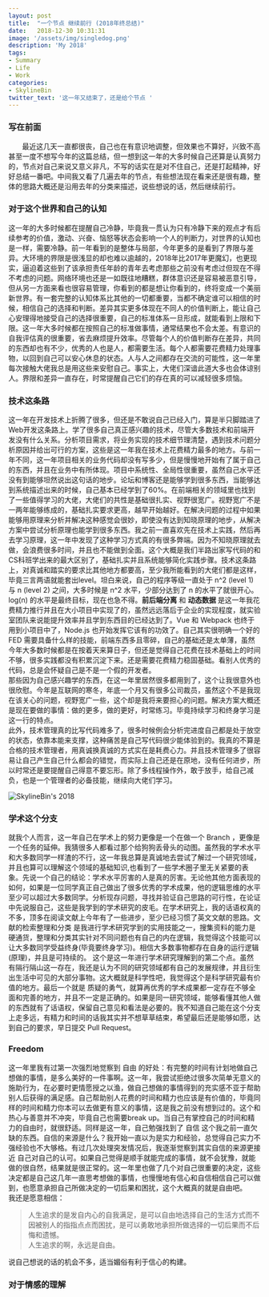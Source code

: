 ```yaml
---
layout: post
title:  "一个节点 继续前行 (2018年终总结)"
date:   2018-12-30 10:31:31
image: '/assets/img/singledog.png'
description: 'My 2018'
tags:
- Summary
- Life
- Work
categories:
- SkylineBin
twitter_text: '这一年又结束了，还是给个节点 '
---   
```


### 写在前面  

&nbsp;&nbsp;&nbsp;&nbsp;&nbsp;&nbsp;&nbsp;最近这几天一直都很丧，自己也在有意识地调整，但效果也不算好，兴致不高甚至一度不想写今年的这篇总结，但一想到这一年的大多时候自己还算是认真努力的，节点对自己来说又意义非凡，不写的话实在是对不住自己，还是打起精神，好好总结一番吧。中间我又看了几遍去年的节点，有些想法现在看来还是很有趣，整体的思路大概还是沿用去年的分类来描述，说些想说的话，然后继续前行。


### 对于这个世界和自己的认知 

这一年的大多时候都在提醒自己冷静，毕竟我一贯认为只有冷静下来的观点才有后续参考的价值，激动、兴奋、恼怒等状态会影响一个人的判断力，对世界的认知也是一样，需要冷静。前一年看到的是整体与局部，今年更多的是看到了界限与差异。大环境的界限是很浅显的却也难以逾越的，2018年比2017年更魔幻，也更现实，逼迫着这些到了该承担责任年龄的青年去考虑那些之前没有考虑过但现在不得不考虑的问题。网络环境也还是一如既往地糟糕，群体意识还是容易被恶意引导，但从另一方面来看也很容易管理，你看到的都是想让你看到的，终将变成一个美丽新世界。有一套完整的认知体系比其他的一切都重要，当都不确定谁可以相信的时候，相信自己的选择和判断。差异其实更多体现在不同人的价值判断上，能让自己心安理得地接受自己的选择很重要，自己的标准体系一旦形成，就能看到上限和下限。这一年大多时候都在按照自己的标准做事情，通常结果也不会太差。有意识的自我评估真的很重要，省去麻烦提升效率。尽管每个人的价值判断存在差异，共同的东西却也有不少，优秀的人也是人，都需要生活。每个人都需要花费精力处理事物，以回到自己可以安心休息的状态。人与人之间都存在交流的可能性，这一年里每次接触大佬我总是用这些来安慰自己。事实上，大佬们深谙此道大多也会体谅别人。界限和差异一直存在，时常提醒自己它们的存在真的可以减轻很多烦恼。  



### 技术这条路  

这一年在开发技术上折腾了很多，但还是不敢说自己已经入门，算是半只脚踏进了Web开发这条路上。学了很多自己真正感兴趣的技术，尽管大多数技术和前端开发没有什么关系。分析项目需求，将业务实现的技术细节理清楚，遇到技术问题分析原因并给出可行的方案，这些是这一年我在技术上花费精力最多的地方。与前一年不同，这一年项目相关的业务代码却没有写多少，但是慢慢地开始有了属于自己的东西，并且在业务中有所体现。项目中系统性、全局性很重要，虽然自己水平还没有到能够坦然说出这句话的地步。论坛和博客还是能够学到很多东西，当能够达到系统描述出来的时候，自己基本已经学到了60%。在前端相关的领域里也找到了一些值得学习的大佬，大佬们的共性是基础很扎实、视野很宽广。视野宽广不是一两年能够练成的，基础扎实要求更高，越早开始越好。在解决问题的过程中如果能够用原理来分析并解决这种感觉会很妙，即使没有达到知晓原理的地步，从解决方案中尝试分析原理也能学到很多东西。我之前一直喜欢先在技术上实践，然后再去学习原理，这一年中发现了这种学习方式真的有很多弊端。因为不知晓原理就去做，会浪费很多时间，并且也不能做到全面。这个大概是我们半路出家写代码的和CS科班学出来的最大区别了，基础扎实并且系统能够简化实践步骤。技术这条路上，对真诚和踏实的要求比其他地方都要高，至少我所能看到的大佬们都是这样，毕竟三言两语就能套出level。坦白来说，自己的程序等级一直处于 n^2 (level 1) 与 n (level 2) 之间，大多时候是 n^2 水平，少部分达到了 n 的水平了就很开心。log(n) 的水平是最终目标，现在也急不得。**前后端分离** 和 **动态数据** 是这一年我花费精力推行并且在大小项目中实现了的，虽然远远落后于企业的实现程度，就实验室团队来说能提升效率并且学到东西目的已经达到了。Vue 和 Webpack 也终于用到小项目中了，Node.js 也开始发挥它该有的功效了。自己其实很明确一个好的 FED 需要具备什么样的技能，前端东西多且零碎，自己的基础还是太单薄，虽然今年大多数时候都是在按着天来算日子，但还是觉得自己花费在技术基础上的时间不够，很多实践都没有积累沉淀下来。还是需要花费精力稳固基础。看别人优秀的代码，总是会怀疑自己是不是一个假的开发者。  
那些因为自己感兴趣学的东西，在这一年里居然很多都用到了，这个让我很意外也很欣慰。今年是互联网的寒冬，年底一个月又有很多公司裁员，虽然这个不是我现在该关心的问题，视野宽广一些，这个却是我将来要担心的问题。解决方案大概还是现在要做的事情：做的更多，做的更好，时常练习。毕竟持续学习和终身学习是这一行的特点。  
此外，技术管理真的比写代码难多了，很多时候例会分析完进度自己都是处于放空的状态，依靠本能来支撑，这种痛苦是自己写代码很少能体验到的。我真的不算是合格的技术管理者，用真诚换真诚的方式实在是耗费心力。并且技术管理多了很容易让自己产生自己什么都会的错觉，而实际上自己还是在原地，没有任何进步，所以时常还是要提醒自己得意不要忘形。除了多线程操作外，敢于放手，给自己减负，也是一个管理者的必备技能，继续向大佬们学习。 

![SkylineBin's 2018](https://store.skylinebin.com/image/2018/2018.png)  



### 学术这个分支  

就我个人而言，这一年自己在学术上的努力更像是一个在做一个 Branch ，更像是一个任务的延伸。我猜很多人都看过那个给狗狗丢骨头的动图。虽然我的学术水平和大多数同学一样渣的不行，这一年我总算是真诚地去尝试了解过一个研究领域，并且也算可以理解这个领域的基础知识,也看到了一些学术圈子里无关紧要的表象。先说一个自己的结论：学术水平厉害的人是真的厉害。无论他其他方面表现的如何，如果是一位同学真正自己做出了很多优秀的学术成果，他的逻辑思维的水平至少可以超过大多数同学。分析现存问题，寻找并验证自己思路的可行性，在论证中先说服自己，这些是我学到的学术研究的皮毛。在学术研究上，我的话语权真的不多，顶多在阅读文献上今年有了一些进步，至少已经习惯了英文文献的思路。文献的检索整理和分类 是我进行学术研究学到的实用技能之一，搜集资料的能力是硬通货，整理和分类其实针对不同问题也有自己的内在逻辑，我觉得这个技能可以让大多数同学受益终身(毕竟要终身学习)。相信大多数事物都存在自身的运行逻辑(原理)，并且是可持续的。 这个是这一年进行学术研究理解到的第二个点。虽然有隔行隔山这一存在，我还是认为不同的研究领域都有自己的发展规律，并且衍生出生活中可见的大部分事物。这大概就是科学性吧，我觉得这个是科学研究最有价值的地方。最后一个就是 质疑的勇气，就算再优秀的学术成果都一定存在不够全面和完善的地方，并且不一定是正确的。如果是同一研究领域，能够看懂其他人做的东西就有了话语权，保留自己意见和看法是必要的。我不知道自己能在这个分支上走多远，有精力和时间的话我其实并不想草草结束，希望最后还是能够如愿，达到自己的要求，早日提交 Pull Request。  



### Freedom  

这一年里我有过第一次强烈地觉察到 自由 的好处：有完整的时间有计划地做自己想做的事情，是多么美好的一件事啊。这一年，我尝试拒绝过很多次简单无意义的施助行为，在必要时更情愿授之以渔，做自己想做的事情得到的充实感不亚于帮助别人后获得的满足感。自己帮助别人花费的时间和精力也应该是有价值的，毕竟同样的时间和精力你本可以去做更有意义的事情，这是我之前没有想到过的。这个和热心与善意并不冲突，毕竟自己也需要break up。当自己有掌控自己的时间和精力的自由时，就很舒适。同样是这一年，自己勉强找到了 自信 这个我之前一直欠缺的东西。自信的来源是什么？我开始一直以为是实力和经验，总觉得自己实力不强经验也不大够格。有过几次处理突发情况后，我逐渐觉察到其实自信的来源更接近 自己对自己的认可。如果自己觉得是顺手就能完成的事情，就不会犹豫，就能做的很自然，结果就是很正常的。这一年里也做了几个对自己很重要的决定，这些决定都是自己这几年一直思考想做的事情，也慢慢地有信心和自信相信自己可以做到，也愿意承担自己所做决定的一切后果和困扰，这个大概真的就是自由吧。  
我还是愿意相信：
> 人生追求的是发自内心的自我满足，是可以自由地选择自己的生活方式而不因被别人的指指点点而困扰，是可以勇敢地承担所做选择的一切后果而不后悔和遗憾。  
人生追求的啊，永远是自由。  

说自己想说的话的机会不多，适当媚俗有利于信心的构建。


### 对于情感的理解  


